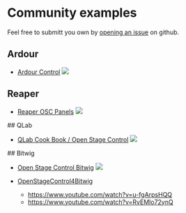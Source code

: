# Community examples

Feel free to submitt you own by [opening an issue](https://github.com/jean-emmanuel/open-stage-control/issues/new?title=[example]) on github.

## Ardour

- [Ardour Control](https://github.com/jean-emmanuel/ardour-control)
![](https://user-images.githubusercontent.com/5261671/30510969-39451104-9acf-11e7-8ee0-6e93fa34464d.png)

## Reaper

- [Reaper OSC Panels](https://github.com/ThrashJazzAssassin/REAPER-OSC-panels)
![](https://raw.githubusercontent.com/ThrashJazzAssassin/REAPER-OSC-panels/master/ReaperOSCtja0.1.7-1.PNG)

## QLab

- [QLab Cook Book / Open Stage Control](https://qlabcookbook.com/tag/open-stage-control/)
![](https://user-images.githubusercontent.com/36141834/37744217-be4b5f7e-2d65-11e8-9b83-64ca245417d4.jpg)

## Bitwig

- [Open Stage Control Bitwig](https://github.com/kdejaeger/open-stage-control-bitwig)
![](https://raw.githubusercontent.com/kdejaeger/open-stage-control-bitwig/master/img/mixer_nexus_9.png)


- [OpenStageControl4Bitwig](http://www.mossgrabers.de/Software/Bitwig/Bitwig.html)
  - https://www.youtube.com/watch?v=u-fgArpsHQQ
  - https://www.youtube.com/watch?v=RvEMlo72ynQ

